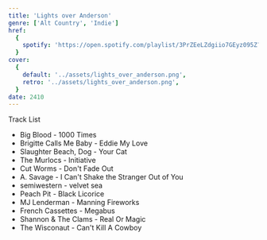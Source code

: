 ```yaml
---
title: 'Lights over Anderson'
genre: ['Alt Country', 'Indie']
href:
  {
    spotify: 'https://open.spotify.com/playlist/3PrZEeLZdgiio7GEyz095Z?si=dd73ea64d9c2422a',
  }
cover:
  {
    default: '../assets/lights_over_anderson.png',
    retro: '../assets/lights_over_anderson.png',
  }
date: 2410
---
```


Track List

- Big Blood - 1000 Times
- Brigitte Calls Me Baby - Eddie My Love
- Slaughter Beach, Dog - Your Cat
- The Murlocs - Initiative
- Cut Worms - Don't Fade Out
- A. Savage - I Can't Shake the Stranger Out of You
- semiwestern - velvet sea
- Peach Pit - Black Licorice
- MJ Lenderman - Manning Fireworks
- French Cassettes - Megabus
- Shannon & The Clams - Real Or Magic
- The Wisconaut - Can't Kill A Cowboy
